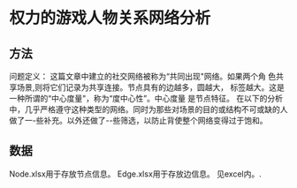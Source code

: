 # 权力的游戏人物关系网络分析
## 方法
问题定义：
这篇文章中建立的社交网络被称为“共同出现"网络。如果两个角
色共享场景,则将它们记录为共享连接。节点具有的边越多，圆越大，
标签越大。这是一种所谓的“中心度量"，称为“度中心性”。中心度量
是节点特征。
在以下的分析中，几乎严格遵守这种类型的网络。同时为那些对场景的目的或结构不可或缺的人做了一-些补充。以外还做了--些筛选，以防止背使整个网络变得过于饱和。

## 数据
Node.xlsx用于存放节点信息。
Edge.xlsx用于存放边信息。
见excel内。.
